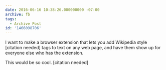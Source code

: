 ```yaml
---
date: 2016-06-16 10:38:26.000000000 -07:00
archive: fb
tags: 
  - Archive Post
id: '1466098706'
---
```


I want to make a browser extension that lets you add Wikipedia style [citation needed] tags to text on any web page, and have them show up for everyone else who has the extension.

This would be so cool. [citation needed]
